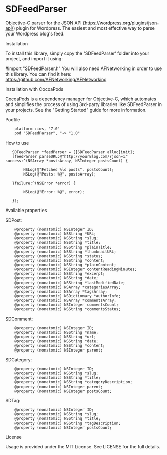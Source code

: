 # SDFeedParser
Objective-C parser for the JSON API (https://wordpress.org/plugins/json-api/) plugin for Wordpress. The easiest and most effective way to parse your Wordpress blog's feed.


Installation

To install this library, simply copy the 'SDFeedParser' folder into your project, and import it using:

#import "SDFeedParser.h"
You will also need AFNetworking in order to use this library. You can find it here: https://github.com/AFNetworking/AFNetworking

Installation with CocoaPods

CocoaPods is a dependency manager for Objective-C, which automates and simplifies the process of using 3rd-party libraries like SDFeedParser in your projects. See the "Getting Started" guide for more information.

Podfile

        platform :ios, "7.0"
        pod "SDFeedParser", "~> "1.0"
How to use

       SDFeedParser *feedParser = [[SDFeedParser alloc]init];
       [feedParser parseURL:@"http://yourBlog.com/?json=1" success:^(NSArray *postsArray, NSInteger postsCount) {

            NSLog(@"Fetched %ld posts", postsCount);
            NSLog(@"Posts: %@", postsArray);

       }failure:^(NSError *error) {

            NSLog(@"Error: %@", error);

       }];
Available properties

SDPost:

        @property (nonatomic) NSInteger ID;
        @property (nonatomic) NSString *URL;
        @property (nonatomic) NSString *slug;
        @property (nonatomic) NSString *title;
        @property (nonatomic) NSString *plainTitle;
        @property (nonatomic) NSString *thumbnailURL;
        @property (nonatomic) NSString *status;
        @property (nonatomic) NSString *content;
        @property (nonatomic) NSString *plainContent;
        @property (nonatomic) NSInteger contentReadingMinutes;
        @property (nonatomic) NSString *excerpt;
        @property (nonatomic) NSString *date;
        @property (nonatomic) NSString *lastModifiedDate;
        @property (nonatomic) NSArray *categoriesArray;
        @property (nonatomic) NSArray *tagsArray;
        @property (nonatomic) NSDictionary *authorInfo;
        @property (nonatomic) NSArray *commentsArray;
        @property (nonatomic) NSInteger commentsCount;
        @property (nonatomic) NSString *commentsStatus;
SDComment:

        @property (nonatomic) NSInteger ID;
        @property (nonatomic) NSString *name;
        @property (nonatomic) NSString *url;
        @property (nonatomic) NSString *date;
        @property (nonatomic) NSString *content;
        @property (nonatomic) NSInteger parent;
SDCategory:

        @property (nonatomic) NSInteger ID;
        @property (nonatomic) NSString *slug;
        @property (nonatomic) NSString *title;
        @property (nonatomic) NSString *categoryDescription;
        @property (nonatomic) NSInteger parent;
        @property (nonatomic) NSInteger postsCount;
SDTag:

        @property (nonatomic) NSInteger ID;
        @property (nonatomic) NSString *slug;
        @property (nonatomic) NSString *title;
        @property (nonatomic) NSString *tagDescription;
        @property (nonatomic) NSInteger postsCount;
License

Usage is provided under the MIT License. See LICENSE for the full details.
